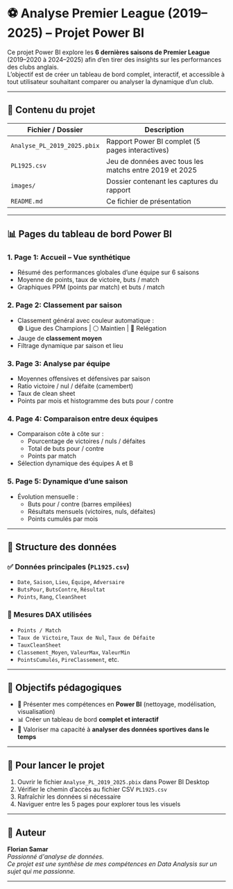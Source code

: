 # ⚽️ Analyse Premier League (2019–2025) – Projet Power BI

Ce projet Power BI explore les **6 dernières saisons de Premier League** (2019–2020 à 2024–2025) afin d’en tirer des insights sur les performances des clubs anglais.  
L’objectif est de créer un tableau de bord complet, interactif, et accessible à tout utilisateur souhaitant comparer ou analyser la dynamique d’un club.

---

## 📁 Contenu du projet

| Fichier / Dossier                      | Description                                                       |
|----------------------------------------|-------------------------------------------------------------------|
| `Analyse_PL_2019_2025.pbix`            | Rapport Power BI complet (5 pages interactives)                  |
| `PL1925.csv`                           | Jeu de données avec tous les matchs entre 2019 et 2025           |
| `images/`                              | Dossier contenant les captures du rapport                        |
| `README.md`                            | Ce fichier de présentation                                       |

---

## 📊 Pages du tableau de bord Power BI

### 1. **Page 1: Accueil – Vue synthétique**
- Résumé des performances globales d’une équipe sur 6 saisons
- Moyenne de points, taux de victoire, buts / match
- Graphiques PPM (points par match) et buts / match

### 2. **Page 2: Classement par saison**
- Classement général avec couleur automatique :  
  🟢 Ligue des Champions | ⚪ Maintien | 🔴 Relégation
- Jauge de **classement moyen**
- Filtrage dynamique par saison et lieu

### 3. **Page 3: Analyse par équipe**
- Moyennes offensives et défensives par saison
- Ratio victoire / nul / défaite (camembert)
- Taux de clean sheet
- Points par mois et histogramme des buts pour / contre

### 4. **Page 4: Comparaison entre deux équipes**
- Comparaison côte à côte sur :
  - Pourcentage de victoires / nuls / défaites
  - Total de buts pour / contre
  - Points par match
- Sélection dynamique des équipes A et B

### 5. **Page 5: Dynamique d’une saison**
- Évolution mensuelle :
  - Buts pour / contre (barres empilées)
  - Résultats mensuels (victoires, nuls, défaites)
  - Points cumulés par mois

---

## 🧾 Structure des données

### ✅ Données principales (`PL1925.csv`)
- `Date`, `Saison`, `Lieu`, `Équipe`, `Adversaire`
- `ButsPour`, `ButsContre`, `Résultat`
- `Points`, `Rang`, `CleanSheet`

### 🧠 Mesures DAX utilisées
- `Points / Match`
- `Taux de Victoire`, `Taux de Nul`, `Taux de Défaite`
- `TauxCleanSheet`
- `Classement_Moyen`, `ValeurMax`, `ValeurMin`
- `PointsCumulés`, `PireClassement`, etc.

---

## 🧠 Objectifs pédagogiques

- 🎯 Présenter mes compétences en **Power BI** (nettoyage, modélisation, visualisation)
- 📊 Créer un tableau de bord **complet et interactif**
- 🧠 Valoriser ma capacité à **analyser des données sportives dans le temps**

---

## 📎 Pour lancer le projet

1. Ouvrir le fichier `Analyse_PL_2019_2025.pbix` dans Power BI Desktop  
2. Vérifier le chemin d’accès au fichier CSV `PL1925.csv`  
3. Rafraîchir les données si nécessaire  
4. Naviguer entre les 5 pages pour explorer tous les visuels

---

## 🧵 Auteur

**Florian Samar**  
*Passionné d'analyse de données.  
Ce projet est une synthèse de mes compétences en Data Analysis sur un sujet qui me passionne.*  


---
